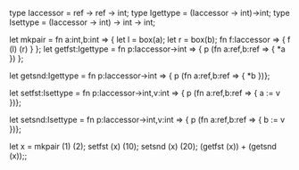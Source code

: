 type Iaccessor = ref<int> -> ref<int> -> int;
type Igettype = (Iaccessor -> int)->int;
type Isettype = (Iaccessor -> int) -> int -> int;

let mkpair =
    fn a:int,b:int => { 
        let l = box(a);
        let r = box(b);
        fn f:Iaccessor => { f (l) (r) }
};
let getfst:Igettype =
    fn p:Iaccessor->int =>
        { p (fn a:ref<int>,b:ref<int> => { *a }) };

let getsnd:Igettype =
    fn p:Iaccessor->int =>
        { p (fn a:ref<int>,b:ref<int> => { *b })};

let setfst:Isettype  =
    fn p:Iaccessor->int,v:int =>
        { p (fn a:ref<int>,b:ref<int> => { a := v })};

let setsnd:Isettype =
    fn p:Iaccessor->int,v:int =>
        { p (fn a:ref<int>,b:ref<int> => { b := v })};

let x = mkpair (1) (2);
    setfst (x) (10);
    setsnd (x) (20);
    (getfst (x)) + (getsnd (x));;
